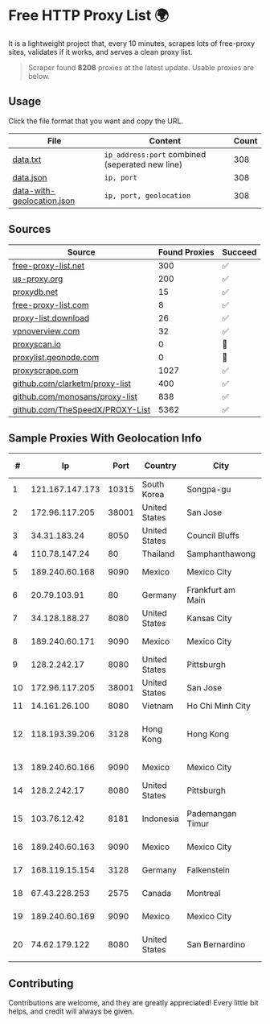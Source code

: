 
# Free HTTP Proxy List 🌍

It is a lightweight project that, every 10 minutes, scrapes lots of free-proxy sites, validates if it works, and serves a clean proxy list.


> Scraper found **8208** proxies at the latest update. Usable proxies are below.

## Usage

Click the file format that you want and copy the URL.


|File|Content|Count|
|----|-------|-----|
|[data.txt](https://raw.githubusercontent.com/themiralay/Proxy-List-World/master/data.txt)|`ip_address:port` combined (seperated new line)|308|
|[data.json](https://raw.githubusercontent.com/themiralay/Proxy-List-World/master/data.json)|`ip, port`|308|
|[data-with-geolocation.json](https://raw.githubusercontent.com/themiralay/Proxy-List-World/master/data-with-geolocation.json)|`ip, port, geolocation`|308|

## Sources

|Source|Found Proxies|Succeed|
|------|-------------|-------|
|[free-proxy-list.net](https://free-proxy-list.net)|300|✅|
|[us-proxy.org](https://www.us-proxy.org)|200|✅|
|[proxydb.net](http://proxydb.net)|15|✅|
|[free-proxy-list.com](https://free-proxy-list.com/?page=&port=&type%5B%5D=http&type%5B%5D=https&up_time=0&search=Search)|8|✅|
|[proxy-list.download](https://www.proxy-list.download/HTTP)|26|✅|
|[vpnoverview.com](https://vpnoverview.com/privacy/anonymous-browsing/free-proxy-servers)|32|✅|
|[proxyscan.io](https://www.proxyscan.io)|0|🚫|
|[proxylist.geonode.com](https://proxylist.geonode.com/api/proxy-list?limit=300&page=1&sort_by=lastChecked&sort_type=desc&protocols=http,https)|0|🚫|
|[proxyscrape.com](https://api.proxyscrape.com/v2/?request=displayproxies&protocol=http&timeout=10000&country=all&ssl=all&anonymity=all)|1027|✅|
|[github.com/clarketm/proxy-list](https://raw.githubusercontent.com/clarketm/proxy-list/master/proxy-list-raw.txt)|400|✅|
|[github.com/monosans/proxy-list](https://raw.githubusercontent.com/monosans/proxy-list/main/proxies/http.txt)|838|✅|
|[github.com/TheSpeedX/PROXY-List](https://raw.githubusercontent.com/TheSpeedX/PROXY-List/master/http.txt)|5362|✅|


## Sample Proxies With Geolocation Info

|#|Ip|Port|Country|City|Internet Service Provider|
|-|--|----|-------|----|-------------------------|
|1|121.167.147.173|10315|South Korea|Songpa-gu|Korea Telecom|
|2|172.96.117.205|38001|United States|San Jose|Zenlayer Inc|
|3|34.31.183.24|8050|United States|Council Bluffs|Google LLC|
|4|110.78.147.24|80|Thailand|Samphanthawong|CAT-BB|
|5|189.240.60.168|9090|Mexico|Mexico City|Uninet S.A. de C.V.|
|6|20.79.103.91|80|Germany|Frankfurt am Main|Microsoft Corporation|
|7|34.128.188.27|8080|United States|Kansas City|Google LLC|
|8|189.240.60.171|9090|Mexico|Mexico City|Uninet S.A. de C.V.|
|9|128.2.242.17|8080|United States|Pittsburgh|Carnegie Mellon University|
|10|172.96.117.205|38001|United States|San Jose|Zenlayer Inc|
|11|14.161.26.100|8080|Vietnam|Ho Chi Minh City|VNPT|
|12|118.193.39.206|3128|Hong Kong|Hong Kong|UCLOUD INFORMATION TECHNOLOGY (HK) LIMITED|
|13|189.240.60.166|9090|Mexico|Mexico City|Uninet S.A. de C.V.|
|14|128.2.242.17|8080|United States|Pittsburgh|Carnegie Mellon University|
|15|103.76.12.42|8181|Indonesia|Pademangan Timur|PT Mora Telematika Indonesia|
|16|189.240.60.163|9090|Mexico|Mexico City|Uninet S.A. de C.V.|
|17|168.119.15.154|3128|Germany|Falkenstein|Hetzner Online GmbH|
|18|67.43.228.253|2575|Canada|Montreal|GloboTech Communications|
|19|189.240.60.169|9090|Mexico|Mexico City|Uninet S.A. de C.V.|
|20|74.62.179.122|8080|United States|San Bernardino|Charter Communications Inc|



## Contributing

Contributions are welcome, and they are greatly appreciated! Every
little bit helps, and credit will always be given.

